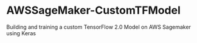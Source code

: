 # AWSSageMaker-CustomTFModel
Building and training a custom TensorFlow 2.0 Model on AWS Sagemaker using Keras


